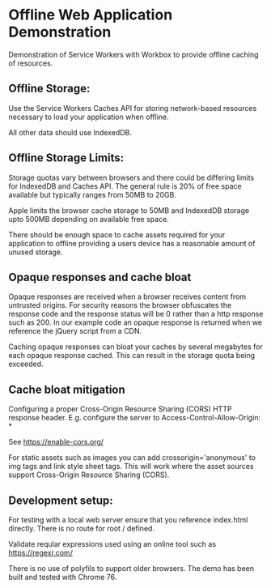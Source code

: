 # Offline Web Application Demonstration
Demonstration of Service Workers with Workbox to provide offline caching of resources.

## Offline Storage:

Use the Service Workers Caches API for storing network-based resources necessary to load your application when offline.

All other data should use IndexedDB.

## Offline Storage Limits:

Storage quotas vary between browsers and there could be differing limits for IndexedDB and Caches API.  The general rule is 20% of  free space available but typically ranges from 50MB to 20GB.

Apple limits the browser cache storage to 50MB and IndexedDB storage upto 500MB depending on available free space.

There should be enough space to cache assets required for your application to offline providing a users device has a reasonable amount of unused storage. 

## Opaque responses and cache bloat

Opaque responses are received when a browser receives content from untrusted origins.  For security reasons the browser obfuscates the response code and the response status will be 0 rather than a http response such as 200.   In our example code an opaque response is returned when we reference the jQuery script from a CDN.

Caching opaque responses can bloat your caches by several megabytes for each opaque response cached. This can result in the storage quota being exceeded.

## Cache bloat mitigation

Configuring a proper Cross-Origin Resource Sharing (CORS) HTTP response header. E.g. configure the server to Access-Control-Allow-Origin: *

See https://enable-cors.org/ 

For static assets such as images you can add crossorigin='anonymous' to img tags and link style sheet tags. This will work where the asset sources support Cross-Origin Resource Sharing (CORS).


## Development setup:

For testing with a local web server ensure that you reference index.html directly.  There is no route for root / defined.

Validate reqular expressions used using an online tool such as https://regexr.com/ 

There is no use of polyfils to support older browsers.  The demo has been built and tested with Chrome 76.